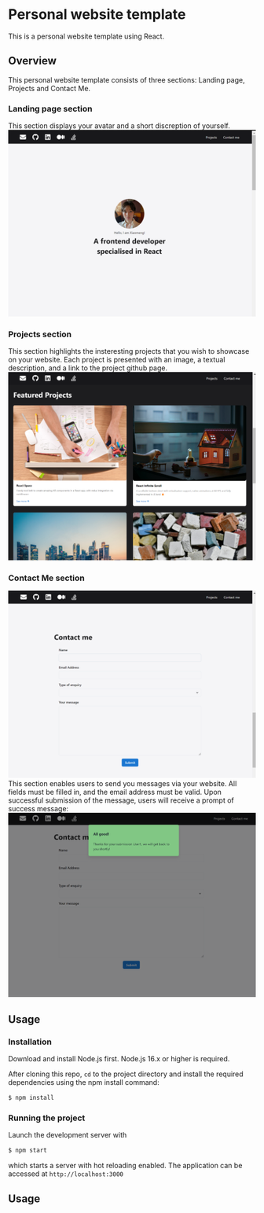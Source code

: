 # Personal website template
This is a personal website template using React.
## Overview
This personal website template consists of three sections: Landing page, Projects and Contact Me.
### Landing page section
This section displays your avatar and a short discreption of yourself.
![landing page](images/landing.png)
### Projects section
This section highlights the insteresting projects that you wish to showcase on your website. Each project is presented with an image, a textual description, and a link to the project github page.
![project](images/project.png)
### Contact Me section
![contactme](./images/contactme.png)
This section enables users to send you messages via your website. All fields must be filled in, and the email address must be valid. Upon successful submission of the message, users will receive a prompt of success message:
![success](./images/success.png)


## Usage
### Installation
Download and install Node.js first. Node.js 16.x or higher is required.

After cloning this repo, `cd` to the project directory and install the required dependencies using the npm install command:

```bash
$ npm install
```
### Running the project
Launch the development server with 
```bash
$ npm start
```
which starts a server with hot reloading enabled. The application can be accessed at `http://localhost:3000`

## Usage

